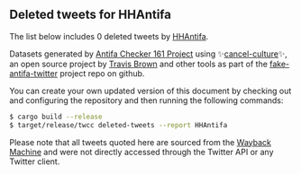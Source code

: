 ## Deleted tweets for HHAntifa

The list below includes 0 deleted tweets by
[HHAntifa](https://twitter.com/HHAntifa).



Datasets generated by [Antifa Checker 161 Project](https://twitter.com/antifacheck161) using ✨[cancel-culture](https://github.com/travisbrown/cancel-culture)✨, an open source project by 
[Travis Brown](https://twitter.com/travisbrown) and other tools as part of the 
[fake-antifa-twitter](https://github.com/antifacheck161/fake-antifa-twitter) project repo on github.

You can create your own updated version of this document by checking out and configuring the
repository and then running the following commands:

```bash
$ cargo build --release
$ target/release/twcc deleted-tweets --report HHAntifa
```

Please note that all tweets quoted here are sourced from the
[Wayback Machine](https://web.archive.org) and were not directly accessed through the Twitter API or
any Twitter client.

